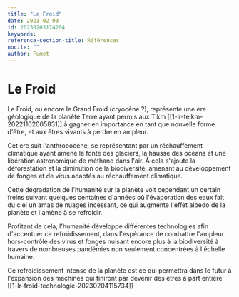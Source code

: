 ```yaml
---
title: "Le Froid"
date: 2023-02-03
id: 20230203174204 
keywords:
reference-section-title: Références
nocite: ""
author: Fumet
---
```


# Le Froid
Le Froid, ou encore le Grand Froid (cryocène ?), représente une ère géologique de la planète Terre ayant permis aux Tlkm [[1-lr-telkm-20221102005831]] à gagner en importance en tant que nouvelle forme d'être, et aux êtres vivants à perdre en ampleur.

Cet ère suit l'anthropocène, se représentant par un réchauffement climatique ayant amené la fonte des glaciers, la hausse des océans et une libération astronomique de méthane dans l'air. À cela s'ajoute la déforestation et la diminution de la biodiversité, amenant au développement de fonges et de virus adaptés au réchauffement climatique.

Cette dégradation de l'humanité sur la planète voit cependant un certain freins suivant quelques centaines d'années où l'évaporation des eaux fait du ciel un amas de nuages incessant, ce qui augmente l'effet albedo de la planète et l'amène à se refroidir.

Profitant de cela, l'humanité développe différentes technologies afin d'accentuer ce refroidissement, dans l'espérance de combattre l'ampleur hors-contrôle des virus et fonges nuisant encore plus à la biodiversité à travers de nombreuses pandémies non seulement concentrées à l'échelle humaine.

Ce refroidissement intense de la planète est ce qui permettra dans le futur à l'expansion des machines qui finiront par devenir des êtres à part entière [[1-lr-froid-technologie-20230204115734]]